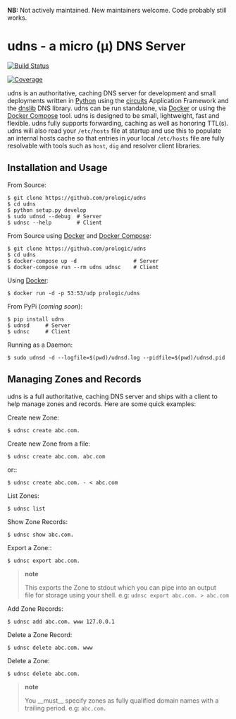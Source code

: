 **NB:** Not actively maintained. New maintainers welcome. Code probably still works.

udns - a micro (µ) DNS Server
=============================

[![Build Status](https://travis-ci.org/prologic/udns.svg)](https://travis-ci.org/prologic/udns)

[![Coverage](https://coveralls.io/repos/prologic/udns/badge.svg)](https://coveralls.io/r/prologic/udns)

udns is an authoritative, caching DNS server for development and small deployments written in [Python](http://python.org/) using the [circuits](http://circuitsframework.org/) Application Framework and the [dnslib](https://pypi.python.org/pypi/dnslib) DNS library. udns can be run standalone, via [Docker](http://docker.com/) or using the [Docker Compose](https://docs.docker.com/compose/) tool. udns is designed to be small, lightweight, fast and flexible. udns fully supports forwarding, caching as well as honoring TTL(s). udns will also read your `/etc/hosts` file at startup and use this to populate an internal hosts cache so that entries in your local `/etc/hosts` file are fully resolvable with tools such as `host`, `dig` and resolver client libraries.

Installation and Usage
----------------------

From Source:

    $ git clone https://github.com/prologic/udns
    $ cd udns
    $ python setup.py develop
    $ sudo udnsd --debug  # Server
    $ udnsc --help        # Client

From Source using [Docker](http://docker.com/) and [Docker Compose](https://docs.docker.com/compose/):

    $ git clone https://github.com/prologic/udns
    $ cd udns
    $ docker-compose up -d                  # Server
    $ docker-compose run --rm udns udnsc    # Client

Using [Docker](http://docker.com/):

    $ docker run -d -p 53:53/udp prologic/udns

From PyPi (*coming soon*):

    $ pip install udns
    $ udnsd     # Server
    $ udnsc     # Client

Running as a Daemon:

    $ sudo udnsd -d --logfile=$(pwd)/udnsd.log --pidfile=$(pwd)/udnsd.pid

Managing Zones and Records
--------------------------

udns is a full authoritative, caching DNS server and ships with a client to help manage zones and records. Here are some quick examples:

Create new Zone:

    $ udnsc create abc.com.

Create new Zone from a file:

    $ udnsc create abc.com. abc.com

or::

    $ udnsc create abc.com. - < abc.com

List Zones:

    $ udnsc list

Show Zone Records:

    $ udnsc show abc.com.

Export a Zone::

    $ udnsc export abc.com.

> **note**
>
> This exports the Zone to stdout which you can pipe into an output  
> file for storage using your shell. e.g: `udnsc export abc.com. > abc.com`
>
Add Zone Records:

    $ udnsc add abc.com. www 127.0.0.1

Delete a Zone Record:

    $ udnsc delete abc.com. www

Delete a Zone:

    $ udnsc delete abc.com.

> **note**
>
> You \_\_must\_\_ specify zones as fully qualified domain names with a  
> trailing period. e.g: `abc.com.`
>

